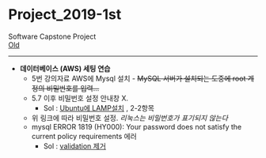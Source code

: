 # Project_2019-1st
Software Capstone Project    
[Old](https://github.com/nn98/AndroidUtilityTest)
* * *
  - __데이터베이스 (AWS) 세팅 연습__
    - 5번 강의자료 AWS에 Mysql 설치 - ~~MySQL 서버가 설치되는 도중에 root 계정의 비밀번호를 입력...~~
    - 5.7 이후 비밀번호 설정 안내창 X. 
      - Sol : [Ubuntu에 LAMP설치](https://webnautes.tistory.com/1185) , 2-2항목
    - 위 링크에 따라 비밀번호 설정. _리눅스는 비밀번호가 표기되지 않는다_
    - mysql ERROR 1819 (HY000): Your password does not satisfy the current policy requirements 에러
      - Sol : [validation 제거](https://cjh5414.github.io/mysql-password-does-not-satisfy/)
